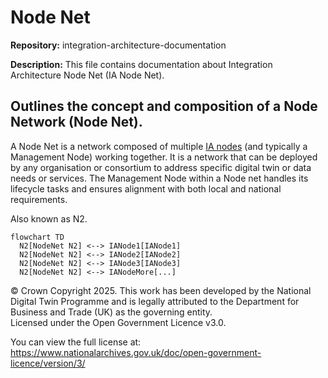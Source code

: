 # Node Net
**Repository:** integration-architecture-documentation 

**Description:** This file contains documentation about Integration Architecture Node Net (IA Node Net). 

<!-- SPDX-License-Identifier: OGL-UK-3.0 -->

## Outlines the concept and composition of a Node Network (Node Net). 
A Node Net is a network composed of multiple [IA nodes](IANode/ia-node.md) (and typically a Management Node) working together. It is a network that can be deployed by any organisation or consortium to address specific digital twin or data needs or services. The Management Node within a Node net handles its lifecycle tasks and ensures alignment with both local and national requirements.

Also known as N2.

```mermaid
flowchart TD
  N2[NodeNet N2] <--> IANode1[IANode1]
  N2[NodeNet N2] <--> IANode2[IANode2]
  N2[NodeNet N2] <--> IANode3[IANode3]
  N2[NodeNet N2] <--> IANodeMore[...]
```

© Crown Copyright 2025. This work has been developed by the National Digital Twin Programme and is legally attributed to the Department for Business and Trade (UK) as the governing entity.  
Licensed under the Open Government Licence v3.0.  

You can view the full license at:  
https://www.nationalarchives.gov.uk/doc/open-government-licence/version/3/
